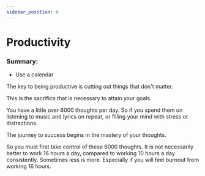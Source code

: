 ```yaml
---
sidebar_position: 6
---
```


# Productivity

### Summary:

* Use a calendar

The key to being productive is cutting out things that don't matter.

This is the sacrifice that is necessary to attain your goals.

You have a little over 6000 thoughts per day. So if you spend them 
on listening to music and lyrics on repeat, or filling your mind with stress
or distractions. 

The journey to success begins in the mastery of your thoughts.

So you must first take control of these 6000 thoughts. It is not necessarily 
better to work 16 hours a day, compared to working 10 hours a day consistently.
Sometimes less is more. Especially if you will feel burnout from working 16 hours.





